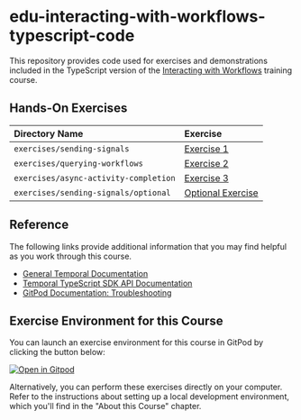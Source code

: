 # edu-interacting-with-workflows-typescript-code

This repository provides code used for exercises and demonstrations
included in the TypeScript version of the
[Interacting with Workflows](https://learn.temporal.io/courses/interacting-with-workflows)
training course.

## Hands-On Exercises

| Directory Name                        | Exercise                                                          |
| :------------------------------------ | :---------------------------------------------------------------- |
| `exercises/sending-signals`           | [Exercise 1](exercises/sending-signals/README.md)                 |
| `exercises/querying-workflows`        | [Exercise 2](exercises/querying-workflows/README.md)              |
| `exercises/async-activity-completion` | [Exercise 3](exercises/async-activity-completion/README.md)       |
| `exercises/sending-signals/optional`  | [Optional Exercise](exercises/sending-signals/optional/README.md) |

## Reference

The following links provide additional information that you may find helpful as you work through this course.

- [General Temporal Documentation](https://docs.temporal.io/)
- [Temporal TypeScript SDK API Documentation](https://typescript.temporal.io)
- [GitPod Documentation: Troubleshooting](https://www.gitpod.io/docs/troubleshooting)

## Exercise Environment for this Course

You can launch an exercise environment for this course in GitPod by
clicking the button below:

[![Open in Gitpod](https://gitpod.io/button/open-in-gitpod.svg)](https://gitpod.io/#https://github.com/temporalio/edu-interacting-with-workflows-typescript-code)

Alternatively, you can perform these exercises directly on your computer. Refer to the instructions about setting up a local development environment, which you'll find in the "About this Course" chapter.
